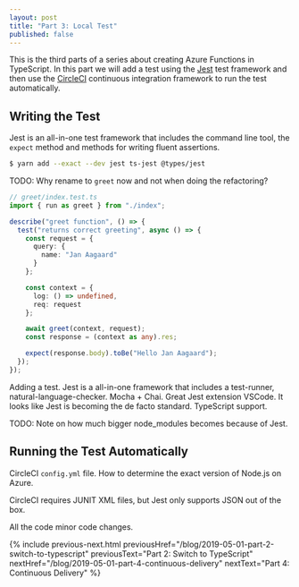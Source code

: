```yaml
---
layout: post
title: "Part 3: Local Test"
published: false
---
```


This is the third parts of a series about creating Azure Functions in TypeScript. In this part we will add a test using the [Jest](https://jestjs.io/) test framework and then use the [CircleCI](https://circleci.com/) continuous integration framework to run the test automatically.

## Writing the Test

Jest is an all-in-one test framework that includes the command line tool, the `expect` method and methods for writing fluent assertions.

```bash
$ yarn add --exact --dev jest ts-jest @types/jest
```

TODO: Why rename to `greet` now and not when doing the refactoring?

```typescript
// greet/index.test.ts
import { run as greet } from "./index";

describe("greet function", () => {
  test("returns correct greeting", async () => {
    const request = {
      query: {
        name: "Jan Aagaard"
      }
    };

    const context = {
      log: () => undefined,
      req: request
    };

    await greet(context, request);
    const response = (context as any).res;

    expect(response.body).toBe("Hello Jan Aagaard");
  });
});
```

Adding a test. Jest is a all-in-one framework that includes a test-runner, natural-language-checker. Mocha + Chai. Great Jest extension VSCode. It looks like Jest is becoming the de facto standard. TypeScript support.

TODO: Note on how much bigger node_modules becomes because of Jest.

## Running the Test Automatically

CircleCI `config.yml` file. How to determine the exact version of Node.js on Azure.

CircleCI requires JUNIT XML files, but Jest only supports JSON out of the box.

All the code minor code changes.

{% include previous-next.html
  previousHref="/blog/2019-05-01-part-2-switch-to-typescript"
  previousText="Part 2: Switch to TypeScript"
  nextHref="/blog/2019-05-01-part-4-continuous-delivery"
  nextText="Part 4: Continuous Delivery"
%}
